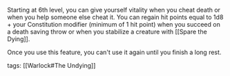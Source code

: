 Starting at 6th level, you can give yourself vitality when you cheat death or when you help someone else cheat it. You can regain hit points equal to 1d8 + your Constitution modifier (minimum of 1 hit point) when you succeed on a death saving throw or when you stabilize a creature with [[Spare the Dying]].

Once you use this feature, you can't use it again until you finish a long rest.

tags: [[Warlock#The Undying]]